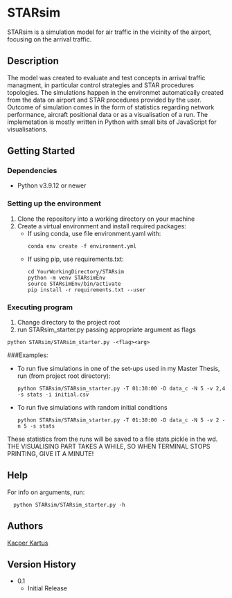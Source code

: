 # STARsim

STARsim is a simulation model for air traffic in the vicinity of the airport, focusing on the arrival traffic.

## Description

The model was created to evaluate and test concepts in arrival traffic managment, in particular control strategies 
and STAR procedures topologies. The simulations happen in the environmet automatically created from the data on 
airport and STAR procedures provided by the user. Outcome of simulation comes in the form of statistics regarding 
network performance, aircraft positional data or as a visualisation of a run. The implemetation is mostly written in 
Python with small bits of JavaScript for visualisations.

## Getting Started

### Dependencies

* Python v3.9.12 or newer

### Setting up the environment
1. Clone the repository into a working directory on your machine
2. Create a virtual environment and install required packages:
    * If using conda, use file environment.yaml  with:
      ```
      conda env create -f environment.yml
      ```
    * If using pip, use requirements.txt:
       ```
      cd YourWorkingDirectory/STARsim
      python -m venv STARsimEnv 
      source STARsimEnv/bin/activate
      pip install -r requirements.txt --user
      ```

      

### Executing program
  1. Change directory to the project root
  2. run STARsim_starter.py passing appropriate argument as flags
  ```
  python STARsim/STARsim_starter.py -<flag><arg>
  ```
###Examples:
* To run five simulations in one of the set-ups used in my Master Thesis, run (from project root directory):
    ```
    python STARsim/STARsim_starter.py -T 01:30:00 -D data_c -N 5 -v 2,4 -s stats -i initial.csv
  ```
 * To  run five simulations with random initial conditions
    ```
    python STARsim/STARsim_starter.py -T 01:30:00 -D data_c -N 5 -v 2 -n 5 -s stats
     ```
These statistics from the runs will be saved to a file stats.pickle in the wd.
THE VISUALISING PART TAKES A WHILE, SO WHEN TERMINAL STOPS PRINTING, GIVE IT A MINUTE! 
## Help

For info on arguments, run:
```
  python STARsim/STARsim_starter.py -h
```



## Authors


[Kacper Kartus](manofrushmore@proton.me)

## Version History

* 0.1
    * Initial Release
